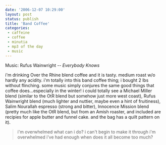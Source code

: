 ```yaml
---
date: '2006-12-07 10:29:00'
layout: post
status: publish
title: 'Band Coffee'
categories:
 - caffeine
 - coffee
 - minutia
 - mp3 of the day
 - music
---
```


Music: Rufus Wainwright -- _Everybody Knows_

i'm drinking Over the Rhine blend coffee and it is tasty. medium roast w/o
hardly any acidity. i'm totally into this band coffee thing; i bought 2 lbs
without flinching. some music simply conjures the same good things that coffee
does...especially in the winter! i could totally see a Michael Miller blend
(similar to the OtR blend but somehow just more west coast), Rufus Wainwright
blend (much lighter and nuttier, maybe even a hint of fruitiness), Salim
Nourallah espresso (strong and bitter), Innocence Mission blend (pretty much
like the OtR blend, but from an Amish roaster, and included are recipies for
apple butter and funnel cake. and the bag has a quilt pattern on it).

> i'm overwhelmed what can i do? i can't begin to make it through
> i'm overwhelmed i've had enough when does it all become too much?

